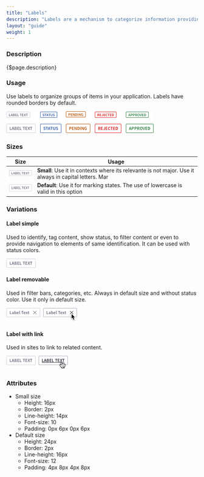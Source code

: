 ```yaml
---
title: "Labels"
description: "Labels are a mechanism to categorize information providing quick recognition."
layout: "guide"
weight: 1
---
```


### Description

{$page.description}

### Usage
Use labels to organize groups of items in your application. Labels have rounded borders by default.

![defualt size default color label](../../../images/Labels.png)

### Sizes

| Size | Usage |
| ---- | ----- |
| ![defualt label small size](../../../images/LabelSmall.png) | **Small**: Use it in contexts where its relevante is not major. Use it always in capital letters. Mar |
| ![defualt label default size](../../../images/LabelDefault.png) | **Default**: Use it for marking states. The use of lowercase is valid in this option|

### Variations

#### Label simple

Used to identify, tag content, show status, to filter content or even to provide navigation to elements of same identification. It can be used with status colors.

![defualt size default color close option label](../../../images/LabelDefault.png)

#### Label removable

Used in filter bars, categories, etc. Always in default size and without status color. Use it only in default size.

![defualt size default color close option label](../../../images/LabelRemovable.png)

#### Label with link

Used in sites to link to related content.

![defualt size default color link label](../../../images/LabelLink.png)

### Attributes

* Small size
	* Height: 16px
	* Border: 2px
	* Line-height: 14px
	* Font-size: 10
	* Padding: 0px 6px 0px 6px 
* Default size
	* Height: 24px
	* Border: 2px
	* Line-height: 16px
	* Font-size: 12
	* Padding: 4px 8px 4px 8px 
